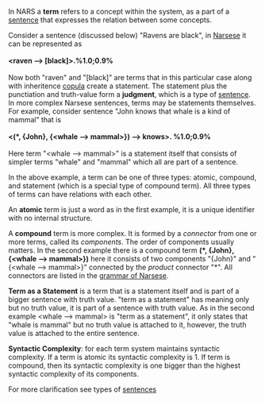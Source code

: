 In NARS a **term** refers to a concept within the system, as a part of a [sentence](https://github.com/opennars/opennars/wiki/Sentence:-types,-format) that expresses the relation between some concepts. 

Consider a sentence (discussed below) "Ravens are black", in [Narsese](https://github.com/opennars/opennars/wiki/Narsese-Grammar-(Input-Output-Format)) it can be represented as <br/><br/>**<raven --> [black]>.%1.0;0.9%**<br/><br/>
Now both "raven" and "[black]" are terms that in this particular case along with inheritence [copula](https://github.com/opennars/opennars/wiki/Narsese-symbol-list-(ASCII-version-)) create a statement. The statement  plus the punctiation and truth-value form a **judgment**, which is a type of [sentence](https://github.com/opennars/opennars/wiki/Sentence:-types,-format). In more complex Narsese sentences, terms may be statements themselves. For example, consider sentence "John knows that whale is a kind of mammal" that is <br/><br/>**<(*, {John}, {<whale --> mammal>}) --> knows>. %1.0;0.9%**<br/><br/> Here term "<whale --> mammal>" is a statement itself that consists of simpler terms "whale" and "mammal" which all are part of a sentence. 

In the above example, a term can be one of three types: atomic, compound, and statement (which is a special type of compound term). All three types of terms can have relations with each other. 

An **atomic** term is just a word as in the first example, it is a unique identifier with no internal structure. 

A **compound** term is more complex. It is formed by a _connector_ from one or more terms, called its _components_. The order of components usually matters. In the second example there is a compound term **(\*, {John},{<whale --> mammal>})** here it consists of two components "{John}" and "{<whale --> mammal>}" connected by the _product_ connector "*". All connectors are listed in the [grammar of Narsese](https://github.com/opennars/opennars/wiki/Narsese-Grammar-(Input-Output-Format)).

**Term as a Statement** is a term that is a statement itself and is part of a bigger sentence with truth value. "term as a statement" has meaning only but no truth value, it is part of a sentence with truth value. As in the second example   <whale --> mammal> is "term as a statement", it only states that "whale is mammal" but no truth value is attached to it, however, the truth value is attached to the entire sentence. 

**Syntactic Complexity**: for each term system maintains syntactic complexity. If a term is atomic its syntactic complexity is 1. If term is compound, then its syntactic complexity is one bigger than the highest syntactic complexity of its components.

For more clarification see types of [sentences](https://github.com/opennars/opennars/wiki/Sentence:-types,-format)